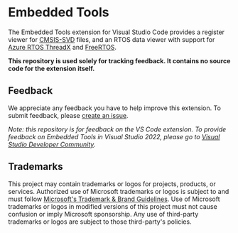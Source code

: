 # Embedded Tools

The Embedded Tools extension for Visual Studio Code provides a register viewer for [CMSIS-SVD](https://www.keil.com/pack/doc/CMSIS/SVD/html/index.html) files, and an RTOS data viewer with support for [Azure RTOS ThreadX](https://azure.microsoft.com/en-us/services/rtos/) and [FreeRTOS](https://www.freertos.org/).

**This repository is used solely for tracking feedback. It contains no source code for the extension itself.**

## Feedback

We appreciate any feedback you have to help improve this extension. To submit feedback, please [create an issue](https://github.com/microsoft/vscode-embedded-tools/issues/new/choose).

*Note: this repository is for feedback on the VS Code extension. To provide feedback on Embedded Tools in Visual Studio 2022, please go to [Visual Studio Developer Community](https://developercommunity.visualstudio.com/home).*

## Trademarks

This project may contain trademarks or logos for projects, products, or services. Authorized use of Microsoft 
trademarks or logos is subject to and must follow 
[Microsoft's Trademark & Brand Guidelines](https://www.microsoft.com/en-us/legal/intellectualproperty/trademarks/usage/general).
Use of Microsoft trademarks or logos in modified versions of this project must not cause confusion or imply Microsoft sponsorship.
Any use of third-party trademarks or logos are subject to those third-party's policies.
